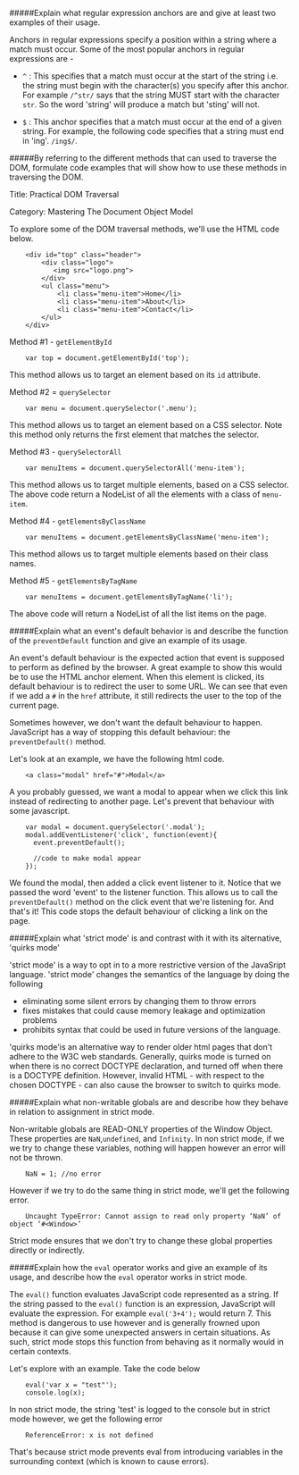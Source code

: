 #####Explain what regular expression anchors are and give at least two examples of their usage.

Anchors in regular expressions specify a position within a string where a match must occur. Some of the most popular anchors in regular expressions are -

- `^` : This specifies that a match must occur at the start of the string i.e. the string must begin with the character(s) you specify after this anchor.
For example `/^str/` says that the string MUST start with the character `str`. So the word 'string' will produce a match but 'sting' will not.

- `$` : This anchor specifies that a match must occur at the end of a given string. For example, the following code specifies that a string must end in 'ing'.
`/ing$/`.

#####By referring to the different methods that can used to traverse the DOM, formulate code examples that will show how to use these methods in traversing the DOM.

Title: Practical DOM Traversal

Category: Mastering The Document Object Model

To explore some of the DOM traversal methods, we'll use the HTML code below.

        <div id="top" class="header">
            <div class="logo">
               <img src="logo.png">
            </div>
            <ul class="menu">
                <li class="menu-item">Home</li>
                <li class="menu-item">About</li>
                <li class="menu-item">Contact</li>
            </ul>
        </div>
        
Method #1 - `getElementById`

        var top = document.getElementById('top');

This method allows us to target an element based on its `id` attribute. 

Method #2 = `querySelector`

        var menu = document.querySelector('.menu');
         
This method allows us to target an element based on a CSS selector. 
Note this method only returns the first element that matches the selector. 
   
Method #3 - `querySelectorAll`

        var menuItems = document.querySelectorAll('menu-item');
        
This method allows us to target multiple elements, based on a CSS selector.
The above code return a NodeList of all the elements with a class of `menu-item`.

Method #4 - `getElementsByClassName`

        var menuItems = document.getElementsByClassName('menu-item');
    
This method allows us to target multiple elements based on their class names. 

Method #5 - `getElementsByTagName`

        var menuItems = document.getElementsByTagName('li');
        
The above code will return a NodeList of all the list items on the page. 


#####Explain what an event's default behavior is and describe the function of the `preventDefault` function and give an example of its usage.

An event's default behaviour is the expected action that event is supposed to perform as defined by the browser.
A great example to show this would be to use the HTML anchor element. When this element is clicked,
its default behaviour is to redirect the user to some URL. We can see that even if we add a `#` in the `href` attribute, it still redirects
the user to the top of the current page. 

Sometimes however, we don't want the default behaviour to happen. JavaScript has a way of stopping this default behaviour: the `preventDefault()` method.

Let's look at an example, we have the following html code.

        <a class="modal" href="#">Modal</a>
        
A you probably guessed, we want a modal to appear when we click this link instead of redirecting to another page.
Let's prevent that behaviour with some javascript. 

        var modal = document.querySelector('.modal');
        modal.addEventListener('click', function(event){
          event.preventDefault();
          
          //code to make modal appear
        });
        
We found the modal, then added a click event listener to it. Notice that we passed the word 'event' to the listener function.
This allows us to call the `preventDefault()` method on the click event that we're listening for. 
And that's it! This code stops the default behaviour of clicking a link on the page. 


#####Explain what 'strict mode' is and contrast with it with its alternative, 'quirks mode'

'strict mode' is a way to opt in to a more restrictive version of the JavaSript language. 'strict mode' changes the semantics of the language by doing the following

- eliminating some silent errors by changing them to throw errors
- fixes mistakes that could cause memory leakage and optimization problems
- prohibits syntax that could be used in future versions of the language.


'quirks mode'is an alternative way to render older html pages that don't adhere to the W3C web standards. 
 Generally, quirks mode is turned on when there is no correct DOCTYPE declaration, and turned off when there is a DOCTYPE definition. However, invalid HTML - with respect to 
 the chosen DOCTYPE - can also cause the browser to switch to quirks mode.


#####Explain what non-writable globals are and describe how they behave in relation to assignment in strict mode.

Non-writable globals are READ-ONLY properties of the Window Object. These properties are `NaN`,`undefined`, and `Infinity`.
In non strict mode, if we we try to change these variables, nothing will happen however an error will not be thrown.

        NaN = 1; //no error

However if we try to do the same thing in strict mode, we'll get the following error.

        Uncaught TypeError: Cannot assign to read only property ‘NaN’ of object ‘#<Window>’
                                                                                        
Strict mode ensures that we don't try to change these global properties directly or indirectly.


#####Explain how the `eval` operator works and give an example of its usage, and describe how the `eval` operator works in strict mode.

The `eval()` function evaluates JavaScript code represented as a string. If the string passed to the `eval()` function is an expression, 
JavaScript will evaluate the expression. For example `eval('3+4');` would return 7.
This method is dangerous to use however and is generally frowned upon because it can give some unexpected answers in certain situations. 
As such, strict mode stops this function from behaving as it normally would in certain contexts. 

Let's explore with an example. Take the code below

        eval('var x = "test"');
        console.log(x);
        
In non strict mode, the string 'test' is logged to the console but in strict mode however, we get the following error

        ReferenceError: x is not defined
        
That's because strict mode prevents eval from introducing variables in the surrounding context (which is known to cause errors).